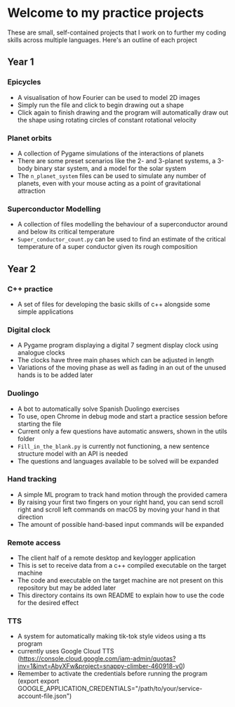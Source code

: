 # Welcome to my practice projects

These are small, self-contained projects that I work on to further my coding skills across multiple languages. Here's an outline of each project

## Year 1

### Epicycles

- A visualisation of how Fourier can be used to model 2D images
- Simply run the file and click to begin drawing out a shape
- Click again to finish drawing and the program will automatically draw out the shape using rotating circles of constant rotational velocity

### Planet orbits

- A collection of Pygame simulations of the interactions of planets
- There are some preset scenarios like the 2- and 3-planet systems, a 3-body binary star system, and a model for the solar system
- The `n_planet_system` files can be used to simulate any number of planets, even with your mouse acting as a point of gravitational attraction

### Superconductor Modelling

- A collection of files modelling the behaviour of a superconductor around and below its critical temperature
- `Super_conductor_count.py` can be used to find an estimate of the critical temperature of a super conductor given its rough composition

## Year 2

### C++ practice

- A set of files for developing the basic skills of c++ alongside some simple applications

### Digital clock

- A Pygame program displaying a digital 7 segment display clock using analogue clocks
- The clocks have three main phases which can be adjusted in length
- Variations of the moving phase as well as fading in an out of the unused hands is to be added later

### Duolingo

- A bot to automatically solve Spanish Duolingo exercises
- To use, open Chrome in debug mode and start a practice session before starting the file
- Current only a few questions have automatic answers, shown in the utils folder
- `Fill_in_the_blank.py` is currently not functioning, a new sentence structure model with an API is needed
- The questions and languages available to be solved will be expanded

### Hand tracking

- A simple ML program to track hand motion through the provided camera
- By raising your first two fingers on your right hand, you can send scroll right and scroll left commands on macOS by moving your hand in that direction
- The amount of possible hand-based input commands will be expanded

### Remote access

- The client half of a remote desktop and keylogger application
- This is set to receive data from a c++ compiled executable on the target machine
- The code and executable on the target machine are not present on this repository but may be added later
- This directory contains its own README to explain how to use the code for the desired effect

### TTS

- A system for automatically making tik-tok style videos using a tts program 
- currently uses Google Cloud TTS (https://console.cloud.google.com/iam-admin/quotas?inv=1&invt=AbyXFw&project=snappy-climber-460918-v0)
- Remember to activate the credentials before running the program (export export GOOGLE_APPLICATION_CREDENTIALS="/path/to/your/service-account-file.json") 